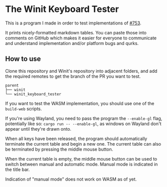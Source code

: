 # The Winit Keyboard Tester

This is a program I made in order to test implementations of [#753].

It prints nicely-formatted markdown tables. You can paste those into comments on GitHub which makes
it easier for everyone to communicate and understand implementation and/or platform bugs and qurks.

## How to use

Clone this repository and Winit's repository into adjacent folders, and add the required remotes to get the
branch of the PR you want to test.

```
parent
├── winit
└── winit_keyboard_tester
```

If you want to test the WASM implementation, you should use one of the `build-web` scripts.

If you're using Wayland, you need to pass the program the `--enable-gl` flag, potentially like so:
`cargo run -- --enable-gl`, as windows on Wayland don't appear until they're drawn onto.

When all keys have been released, the program should automatically terminate the current table and begin a
new one. The current table can also be terminated by pressing the middle mouse button.

When the current table is empty, the middle mouse button can be used to switch between manual and automatic
mode. Manual mode is indicated in the title bar.

Indication of "manual mode" does not work on WASM as of yet.

[#753]: https://github.com/rust-windowing/winit/issues/753
